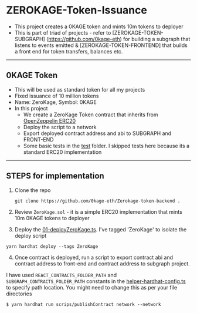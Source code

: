 # ZEROKAGE-Token-Issuance


- This project creates a 0KAGE token and mints 10m tokens to deployer
- This is part of triad of projects - refer to [ZEROKAGE-TOKEN-SUBGRAPH] (https://github.com/0kage-eth) for building a subgraph that listens to events emitted & [ZEROKAGE-TOKEN-FRONTEND] that builds a front end for token transfers, balances etc. 

---

## 0KAGE Token

- This will be used as standard token for all my projects 
- Fixed issuance of 10 million tokens
- Name: ZeroKage, Symbol: 0KAGE
- In this project
    - We create a ZeroKage Token contract that inherits from [OpenZeppelin ERC20](https://github.com/OpenZeppelin/openzeppelin-contracts/blob/master/contracts/token/ERC20/ERC20.sol)
    - Deploy the script to a network 
    - Export deployed contract address and abi to SUBGRAPH and FRONT-END
    - Some basic tests in the [test](./test/) folder. I skipped tests here because its a standard ERC20 implementation


---

## STEPS for implementation

1. Clone the repo
    
    ```
    git clone https://github.com/0kage-eth/Zerokage-token-backend .
    ```

2. Review `ZeroKage.sol` - it is a simple ERC20 implementation that mints 10m 0KAGE tokens to deployer

3. Deploy the [01-deployZeroKage.ts](./deploy/01-deployZeroKage.ts). I've tagged 'ZeroKage' to isolate the deploy script

```
yarn hardhat deploy --tags ZeroKage
```

4. Once contract is deployed, run a script to export contract abi and contract address to front-end and contract address to subgraph project. 

I have used `REACT_CONTRACTS_FOLDER_PATH` and `SUBGRAPH_CONTRACTS_FOLDER_PATH` constants in the [helper-hardhat-config.ts](constants.ts) to specify path location. You might need to change this as per your file directories


```
$ yarn hardhat run scrips/publishContract network --network
```



